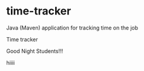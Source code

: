 # time-tracker
Java (Maven) application for tracking time on the job

Time tracker

Good Night Students!!!

hiiii
